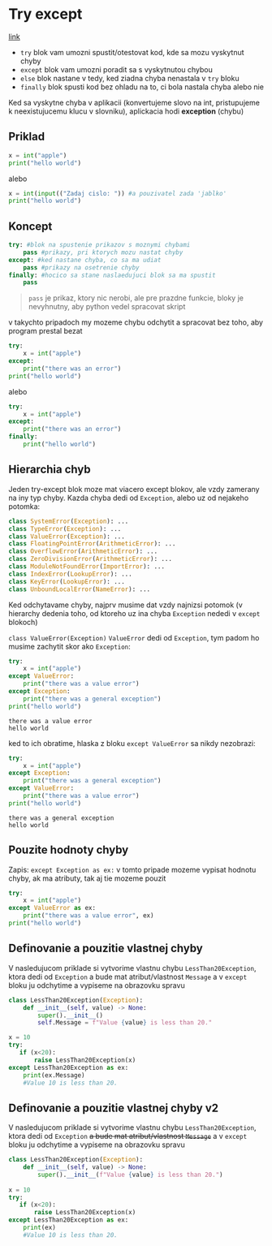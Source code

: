 # Try except

[link](https://www.w3schools.com/python/python_try_except.asp)

- `try` blok vam umozni spustit/otestovat kod, kde sa mozu vyskytnut chyby
- `except` blok vam umozni poradit sa s vyskytnutou chybou
- `else` blok nastane v tedy, ked ziadna chyba nenastala v `try` bloku
- `finally` blok spusti kod bez ohladu na to, ci bola nastala chyba alebo nie

Ked sa vyskytne chyba v aplikacii (konvertujeme slovo na int, pristupujeme k neexistujucemu klucu v slovniku), aplickacia hodi **exception** (chybu)

## Priklad
```py
x = int("apple")
print("hello world")
```
alebo
```py
x = int(input(("Zadaj cislo: ")) #a pouzivatel zada 'jablko'
print("hello world")
```
## Koncept
```py
try: #blok na spustenie prikazov s moznymi chybami
    pass #prikazy, pri ktorych mozu nastat chyby
except: #ked nastane chyba, co sa ma udiat
    pass #prikazy na osetrenie chyby
finally: #hocico sa stane naslaedujuci blok sa ma spustit
    pass
```

> `pass` je prikaz, ktory nic nerobi, ale pre prazdne funkcie, bloky je nevyhnutny, aby python vedel spracovat skript

v takychto pripadoch my mozeme chybu odchytit a spracovat bez toho, aby program prestal bezat
```py
try:
    x = int("apple")
except:
    print("there was an error")
print("hello world")
```
alebo
```py
try:
    x = int("apple")
except:
    print("there was an error")
finally:
    print("hello world")
```
## Hierarchia chyb
Jeden try-except blok moze mat viacero except blokov, ale vzdy zamerany na iny typ chyby. 
Kazda chyba dedi od `Exception`, alebo uz od nejakeho potomka:
```py
class SystemError(Exception): ...
class TypeError(Exception): ...
class ValueError(Exception): ...
class FloatingPointError(ArithmeticError): ...
class OverflowError(ArithmeticError): ...
class ZeroDivisionError(ArithmeticError): ...
class ModuleNotFoundError(ImportError): ...
class IndexError(LookupError): ...
class KeyError(LookupError): ...
class UnboundLocalError(NameError): ...
```

Ked odchytavame chyby, najprv musime dat vzdy najnizsi potomok (v hierarchy dedenia toho, od ktoreho uz ina chyba `Exception` nededi v `except` blokoch)

`class ValueError(Exception)` `ValueError` dedi od `Exception`, tym padom ho musime zachytit skor ako `Exception`: 
```py
try:
    x = int("apple")
except ValueError:
    print("there was a value error")
except Exception:
    print("there was a general exception")
print("hello world")
```
```
there was a value error
hello world
```
ked to ich obratime, hlaska z bloku `except ValueError` sa nikdy nezobrazi:
```py
try:
    x = int("apple")
except Exception:
    print("there was a general exception")
except ValueError:
    print("there was a value error")
print("hello world")
```
```
there was a general exception
hello world
```

## Pouzite hodnoty chyby

Zapis: `except Exception as ex:` v tomto pripade mozeme vypisat hodnotu chyby, ak ma atributy, tak aj tie mozeme pouzit

```py
try:
    x = int("apple")
except ValueError as ex:
    print("there was a value error", ex)
print("hello world")
```
## Definovanie a pouzitie vlastnej chyby
V nasledujucom priklade si vytvorime vlastnu chybu `LessThan20Exception`, ktora dedi od `Exception` a bude mat atribut/vlastnost `Message` a v `except` bloku ju odchytime a vypiseme na obrazovku spravu
```py
class LessThan20Exception(Exception):
    def __init__(self, value) -> None:
        super().__init__()
        self.Message = f"Value {value} is less than 20."

x = 10
try:
   if (x<20):
       raise LessThan20Exception(x)
except LessThan20Exception as ex:
    print(ex.Message)
    #Value 10 is less than 20.
```

## Definovanie a pouzitie vlastnej chyby v2
V nasledujucom priklade si vytvorime vlastnu chybu `LessThan20Exception`, ktora dedi od `Exception` ~~a bude mat atribut/vlastnost `Message`~~ a v `except` bloku ju odchytime a vypiseme na obrazovku spravu
```py
class LessThan20Exception(Exception):
    def __init__(self, value) -> None:
        super().__init__(f"Value {value} is less than 20.")
        
x = 10
try:
   if (x<20):
       raise LessThan20Exception(x)
except LessThan20Exception as ex:
    print(ex)
    #Value 10 is less than 20.
```
